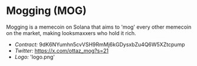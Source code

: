 # Mogging (MOG)

Mogging is a memecoin on Solana that aims to 'mog' every other memecoin on the market, making looksmaxxers who hold it rich.

- *Contract:* 9dK6NYumhn5cvVSH9RmMj6kGDysxbZu4Q6W5XZtcpump
- *Twitter:* https://x.com/ottaz_mog?s=21
- *Logo:* 'logo.png'

